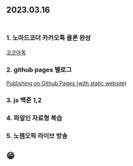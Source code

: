 ## 2023.03.16<br/><br/>

### 1. 노마드코더 카카오톡 클론 완성
[코코아톡](https://jiy00n2.github.io/kokoa-clone/)
### 2. github pages 벨로그 
[Publishing on Github Pages (with static website)](https://velog.io/@jiyoon2/Publishing-on-Github-Pages-with-static-website)

### 3. js 백준 1,2

### 4. 파알인 자료형 복습

### 5. 노잼오픽 라이브 방송

## 😁
